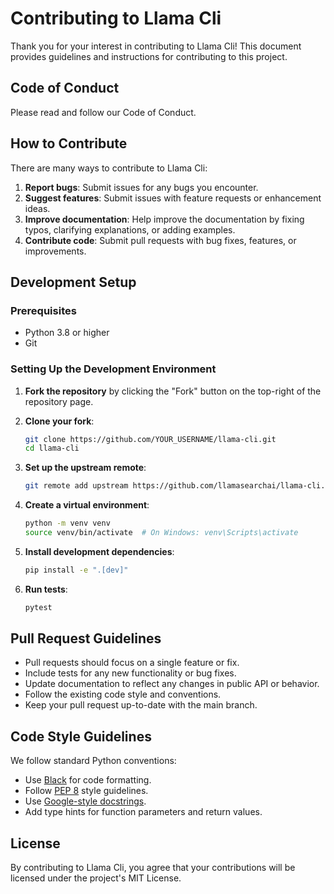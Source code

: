 # Contributing to Llama Cli

Thank you for your interest in contributing to Llama Cli! This document provides guidelines and instructions for contributing to this project.

## Code of Conduct

Please read and follow our Code of Conduct.

## How to Contribute

There are many ways to contribute to Llama Cli:

1. **Report bugs**: Submit issues for any bugs you encounter.
2. **Suggest features**: Submit issues with feature requests or enhancement ideas.
3. **Improve documentation**: Help improve the documentation by fixing typos, clarifying explanations, or adding examples.
4. **Contribute code**: Submit pull requests with bug fixes, features, or improvements.

## Development Setup

### Prerequisites


- Python 3.8 or higher
- Git


### Setting Up the Development Environment

1. **Fork the repository** by clicking the "Fork" button on the top-right of the repository page.

2. **Clone your fork**:
   ```bash
   git clone https://github.com/YOUR_USERNAME/llama-cli.git
   cd llama-cli
   ```

3. **Set up the upstream remote**:
   ```bash
   git remote add upstream https://github.com/llamasearchai/llama-cli.git
   ```


4. **Create a virtual environment**:
   ```bash
   python -m venv venv
   source venv/bin/activate  # On Windows: venv\Scripts\activate
   ```

5. **Install development dependencies**:
   ```bash
   pip install -e ".[dev]"
   ```

6. **Run tests**:
   ```bash
   pytest
   ```


## Pull Request Guidelines

- Pull requests should focus on a single feature or fix.
- Include tests for any new functionality or bug fixes.
- Update documentation to reflect any changes in public API or behavior.
- Follow the existing code style and conventions.
- Keep your pull request up-to-date with the main branch.

## Code Style Guidelines


We follow standard Python conventions:

- Use [Black](https://black.readthedocs.io/) for code formatting.
- Follow [PEP 8](https://www.python.org/dev/peps/pep-0008/) style guidelines.
- Use [Google-style docstrings](https://sphinxcontrib-napoleon.readthedocs.io/en/latest/example_google.html).
- Add type hints for function parameters and return values.


## License

By contributing to Llama Cli, you agree that your contributions will be licensed under the project's MIT License.
